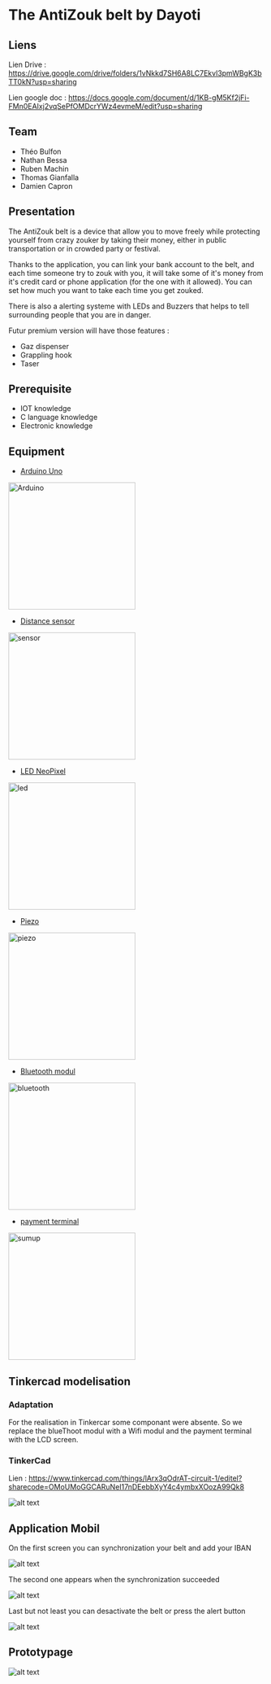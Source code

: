 #  The AntiZouk belt by Dayoti

## Liens
Lien Drive : https://drive.google.com/drive/folders/1vNkkd7SH6A8LC7Ekvl3pmWBgK3bTT0kN?usp=sharing

Lien google doc : https://docs.google.com/document/d/1KB-gM5Kf2jFi-FMn0EAIxj2vqSePfOMDcrYWz4evmeM/edit?usp=sharing

## Team
* Théo Bulfon
* Nathan Bessa
* Ruben Machin
* Thomas Gianfalla
* Damien Capron

## Presentation
The AntiZouk belt is a device that allow you to move freely while protecting yourself from crazy zouker by taking their money, either in public transportation or in crowded party or festival.

Thanks to the application, you can link your bank account to the belt, and each time someone try to zouk with you, it will take some of it's money from it's credit card or phone application (for the one with it allowed).
You can set how much you want to take each time you get zouked.

There is also a alerting systeme with LEDs and Buzzers that helps to tell surrounding people that you are in danger.

Futur premium version will have those features :
- Gaz dispenser
- Grappling hook
- Taser

## Prerequisite
* IOT knowledge
* C language knowledge
* Electronic knowledge

## Equipment

* [Arduino Uno](https://store.arduino.cc/arduino-uno-rev)

<img src="https://github.com/bibeul/ougadayoti/blob/master/images/arduino.jpg" alt="Arduino" width="250"/>

* [Distance sensor](https://www.mouser.fr/ProductDetail/Parallax/28015?qs=Re%252Bcz0%2FMYCKqvqZW3g9mzg%3D%3D&vip=1&gclid=CjwKCAjw2uf2BRBpEiwA31VZj6M7wPsa8aJG65B0WxpsVTgLrExCFl03J_LCnrLFMPf_0MWwhJZ-ahoC6MAQAvD_BwE)

<img src="https://github.com/bibeul/ougadayoti/blob/master/images/sensor.png" alt="sensor" width="250"/>

* [LED NeoPixel](https://boutique.semageek.com/fr/471-bande-de-led-neopixel-strip-de-60-led-rgb-noire-1m.html)

<img src="https://github.com/bibeul/ougadayoti/blob/master/images/led.jpg" alt="led" width="250"/>

* [Piezo](https://www.cdiscount.com/musique-instruments/accessoires/10pcs-35mm-piezo-elements-buzzer-sounder-capteur-t/f-16015-gao6922326780739.html#mpos=0|mp)

<img src="https://github.com/bibeul/ougadayoti/blob/master/images/Piezo.jpg" alt="piezo" width="250"/>

* [Bluetooth modul](https://www.gotronic.fr/art-module-bluetooth-hc05-26097.htm)

<img src="https://github.com/bibeul/ougadayoti/blob/master/images/bluetooth.jpg" alt="bluetooth" width="250"/>

* [payment terminal](https://www.retif.eu/terminal-de-paiement-mobile-sumup-air-retail-package-fr.html?incl_tax=1&utm_source=google&utm_medium=cpc&utm_content=16214&utm_campaign=flux&gclid=CjwKCAjw2uf2BRBpEiwA31VZj9DJbRsuzvncsw5ZTShEgtI29qG3gQWxhwCzFOJi-zNOI2AhZXiBzBoCQ40QAvD_BwE)

<img src="https://github.com/bibeul/ougadayoti/blob/master/images/sumup.jpg" alt="sumup" width="250"/>



## Tinkercad modelisation

### Adaptation

For the realisation in Tinkercar some componant were absente. So we replace the blueThoot modul with a Wifi modul and the payment terminal with the LCD screen.

### TinkerCad

Lien : https://www.tinkercad.com/things/lArx3qOdrAT-circuit-1/editel?sharecode=OMoUMoGGCARuNeI17nDEebbXyY4c4ymbxXOozA99Qk8

![alt text](https://github.com/bibeul/ougadayoti/blob/master/images/circuit.JPG)

## Application Mobil

On the first screen you can synchronization your belt and add your IBAN

![alt text](https://github.com/bibeul/ougadayoti/blob/master/images/appli3.png)

The second one appears when the synchronization succeeded

![alt text](https://github.com/bibeul/ougadayoti/blob/master/images/appli2.png)

Last but not least you can desactivate the belt or press the alert button

![alt text](https://github.com/bibeul/ougadayoti/blob/master/images/appli1.png)

## Prototypage

![alt text](https://github.com/bibeul/ougadayoti/blob/master/images/prototype.png)
